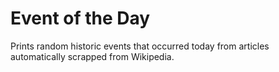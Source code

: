 # Event of the Day

Prints random historic events that occurred today from articles automatically scrapped from Wikipedia.

